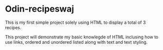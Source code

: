 # Odin-recipeswaj
This is my first simple project solely using HTML to display a total of 3 recipes. 

This project will demonstrate my basic knowlegde of HTML inclusing how to use links, ordered and unordered listed along with text and text styling. 